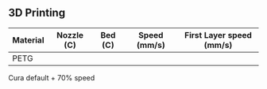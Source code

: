 ## 3D Printing 
| Material      | Nozzle (C) | Bed (C) | Speed (mm/s) | First Layer speed (mm/s) | 
| ----------- | ----------- | -- | --| --|
| PETG   |

Cura default + 70% speed 
